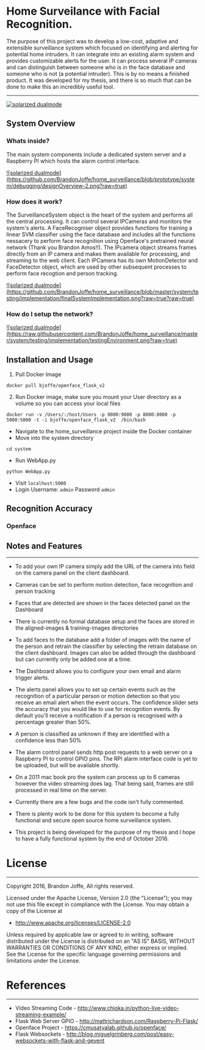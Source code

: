 # Home Surveilance with Facial Recognition. 

The purpose of this project was to develop a low-cost, adaptive and extensible surveillance system which focused on identifying and alerting for potential home intruders. It can integrate into an existing alarm system and provides customizable alerts for the user. It can process several IP cameras and can distinguish between someone who is in the face database and someone who is not (a potential intruder). This is by no means a finished product. It was developed for my thesis, and there is so much that can be done to make this an incredibly useful tool.

---

[![solarized dualmode](https://raw.githubusercontent.com/BrandonJoffe/home_surveillance/prototype/system/debugging/dashboard.png)](#features)

## System Overview ##

### Whats inside? ###

The main system components include a dedicated system server and a Raspberry PI which hosts the alarm control interface.  

[![solarized dualmode]
(https://github.com/BrandonJoffe/home_surveillance/blob/prototype/system/debugging/designOverview-2.png?raw=true)](#features)

### How does it work? ###

The SurveillanceSystem object is the heart of the system and performs all the central processing. It can control several IPCameras and monitors the system's alerts. A FaceRecogniser object provides functions for training a linear SVM classifier using the face database and includes all the functions nessacery to perform face recognition using Openface's pretrained neural network (Thank you Brandon Amos!!). The IPcamera object streams frames directly from an IP camera and makes them available for processing, and streaming to the web client. Each IPCamera has its own MotionDetector and FaceDetector object, which are used by other subsequent processes to perform face recogtion and person tracking. 
 
[![solarized dualmode]
(https://github.com/BrandonJoffe/home_surveillance/blob/master/system/testing/implementation/finalSystemImplementation.png?raw=true?raw=true)](#features)

### How do I setup the network? ###

[![solarized dualmode]
(https://raw.githubusercontent.com/BrandonJoffe/home_surveillance/master/system/testing/implementation/testingEnvironment.png?raw=true)](#features)

## Installation and Usage ##

1) Pull Docker Image

```
docker pull bjoffe/openface_flask_v2
```

2) Run Docker image, make sure you mount your User directory as a volume so you can access your local files

```
docker run -v /Users/:/host/Users -p 9000:9000 -p 8000:8000 -p 5000:5000 -t -i bjoffe/openface_flask_v2  /bin/bash

```

- Navigate to the home_surveillance project inside the Docker container
- Move into the system directory

```
cd system
```
- Run WebApp.py
```
python WebApp.py
```
- Visit ```localhost:5000 ```
- Login Username: ```admin``` Password ```admin```

## Recognition Accuracy ##

### Openface ###


## Notes and Features ##
---

- To add your own IP camera simply add the URL of the camera into field on the camera panel on the client dashboard. 

- Cameras can be set to perform motion detection, face recognition and person tracking

- Faces that are detected are shown in the faces detected panel on the Dashboard

- There is currently no formal database setup and the faces are stored in the aligned-images & training-images directories

- To add faces to the database add a folder of images with the name of the person and retrain the classifier by selecting the retrain database on the client dashboard. Images can also be added through the dashboard but can currently only be added one at a time.

- The Dashboard allows you to configure your own email and alarm trigger alerts. 

- The alerts panel allows you to set up certain events such as the recognition of a particular person or motion detection so that you receive an email alert when the event occurs. The confidence slider sets the accuracy that you would like to use for recognition events. By default you'll receive a notification if a person is recognised with a percentage greater than 50%.

- A person is classified as unknown if they are identified with a confidence less than 50%

- The alarm control panel sends http post requests to a web server on a Raspberry PI to control GPIO pins. The RPI alarm interface code is yet to be uploaded, but will be available shortly.

- On a 2011 mac book pro the system can process up to 6 cameras however the video streaming does lag. That being said, frames are still processed in real time on the server.

- Currently there are a few bugs and the code isn't fully commented.

- There is plenty work to be done for this system to become a fully functional and secure open source home surveillance system.

- This project is being developed for the purpose of my thesis and I hope to have a fully functional system by the end of October 2016.

# License
---

Copyright 2016, Brandon Joffe, All rights reserved.

Licensed under the Apache License, Version 2.0 (the "License"); you may not use this file except in compliance with the License. You may obtain a copy of the License at

- http://www.apache.org/licenses/LICENSE-2.0

Unless required by applicable law or agreed to in writing, software distributed under the License is distributed on an "AS IS" BASIS, WITHOUT WARRANTIES OR CONDITIONS OF ANY KIND, either express or implied. See the License for the specific language governing permissions and limitations under the License.

# References
---

- Video Streaming Code - http://www.chioka.in/python-live-video-streaming-example/
- Flask Web Server GPIO - http://mattrichardson.com/Raspberry-Pi-Flask/
- Openface Project - https://cmusatyalab.github.io/openface/
- Flask Websockets - http://blog.miguelgrinberg.com/post/easy-websockets-with-flask-and-gevent

 


 
